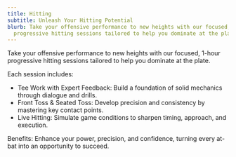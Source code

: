 ```yaml
---
title: Hitting
subtitle: Unleash Your Hitting Potential
blurb: Take your offensive performance to new heights with our focused, 1-hour
  progressive hitting sessions tailored to help you dominate at the plate.
---
```

Take your offensive performance to new heights with our focused, 1-hour progressive hitting sessions tailored to help you dominate at the plate.

Each session includes:

* Tee Work with Expert Feedback: Build a foundation of solid mechanics through dialogue and drills.
* Front Toss & Seated Toss: Develop precision and consistency by mastering key contact points.
* Live Hitting: Simulate game conditions to sharpen timing, approach, and execution.

Benefits: Enhance your power, precision, and confidence, turning every at-bat into an opportunity to succeed.

